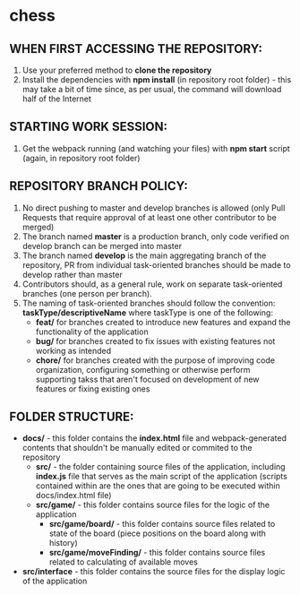 # chess

## WHEN FIRST ACCESSING THE REPOSITORY:
1. Use your preferred method to **clone the repository**
2. Install the dependencies with **npm install** (in repository root folder) - this may take a bit of time since, as per usual, the command will download half of the Internet

## STARTING WORK SESSION:
1. Get the webpack running (and watching your files) with **npm start** script (again, in repository root folder)

## REPOSITORY BRANCH POLICY:
1. No direct pushing to master and develop branches is allowed (only Pull Requests that require approval of at least one other contributor to be merged)
2. The branch named **master** is a production branch, only code verified on develop branch can be merged into master
3. The branch named **develop** is the main aggregating branch of the repository, PR from individual task-oriented branches should be made to develop rather than master
4. Contributors should, as a general rule, work on separate task-oriented branches (one person per branch).
5. The naming of task-oriented branches should follow the convention: **taskType/descriptiveName** where taskType is one of the following:
   - **feat/** for branches created to introduce new features and expand the functionality of the application
   - **bug/** for branches created to fix issues with existing features not working as intended
   - **chore/** for branches created with the purpose of improving code organization, configuring something or otherwise perform supporting takss that aren't focused on development of new features or fixing existing ones

## FOLDER STRUCTURE:
* **docs/** - this folder contains the **index.html** file and webpack-generated contents that shouldn't be manually edited or commited to the repository
  * **src/** - the folder containing source files of the application, including **index.js** file that serves as the main script of the application (scripts contained within are the ones that are going to be executed within docs/index.html file)
  * **src/game/** - this folder contains source files for the logic of the application
    * **src/game/board/** - this folder contains source files related to state of the board (piece positions on the board along with history)
    * **src/game/moveFinding/** - this folder contains source files related to calculating of available moves
*  **src/interface** - this folder contains the source files for the display logic of the application